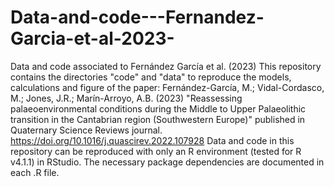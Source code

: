 # Data-and-code---Fernandez-Garcia-et-al-2023-
Data and code associated to Fernández García et al. (2023) 
This repository contains the directories "code" and "data" to reproduce the models, calculations and figure of the paper: Fernández-García, M.; Vidal-Cordasco, M.; Jones, J.R.; Marín-Arroyo, A.B. (2023) "Reassessing palaeoenvironmental conditions during the Middle to Upper Palaeolithic transition in the Cantabrian region (Southwestern Europe)" published in Quaternary Science Reviews journal. https://doi.org/10.1016/j.quascirev.2022.107928
Data and code in this repository can be reproduced with only an R environment (tested for R v4.1.1) in RStudio. The necessary package dependencies are documented in each .R file.
